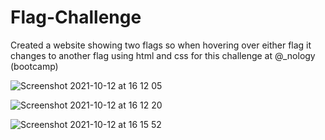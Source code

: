 # Flag-Challenge
Created a website showing two flags so when hovering over either flag it changes to another flag using html and css for this challenge at @_nology (bootcamp)




![Screenshot 2021-10-12 at 16 12 05](https://user-images.githubusercontent.com/17334425/136983025-e8f28a11-e0b5-473b-81ca-e879feaf9ae4.png)

![Screenshot 2021-10-12 at 16 12 20](https://user-images.githubusercontent.com/17334425/136983061-65730c73-71c3-49ce-9526-b9ebcf5aef67.png)

![Screenshot 2021-10-12 at 16 15 52](https://user-images.githubusercontent.com/17334425/136983227-c786adef-e7be-4225-84b1-40e84f481e26.png)
